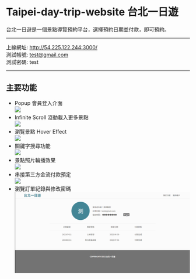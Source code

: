 # Taipei-day-trip-website 台北一日遊 
台北一日遊是一個景點導覽預約平台，選擇預約日期並付款，即可預約。  

**** 
上線網址: http://54.225.122.244:3000/  
測試帳號: test@gmail.com  
測試密碼: test  
**** 
## 主要功能 
+ Popup 會員登入介面  
  ![](https://github.com/JulieYeeee/git-work/blob/main/popup1.gif)   
+ Infinite Scroll 滾動載入更多景點  
  ![](https://github.com/JulieYeeee/git-work/blob/main/infinite%20scroll1.gif)  
+ 瀏覽景點 Hover Effect  
  ![](https://github.com/JulieYeeee/git-work/blob/main/hover1.gif)   
+ 關鍵字搜尋功能  
  ![](https://github.com/JulieYeeee/git-work/blob/main/search1.gif)  
+ 景點照片輪播效果  
  ![](https://github.com/JulieYeeee/git-work/blob/main/view1.gif)  
+ 串接第三方金流付款預定  
  ![](https://github.com/JulieYeeee/git-work/blob/main/payment2.gif)  
+ 瀏覽訂單紀錄與修改密碼  
  ![](https://github.com/JulieYeeee/git-work/blob/main/password2.gif)  

